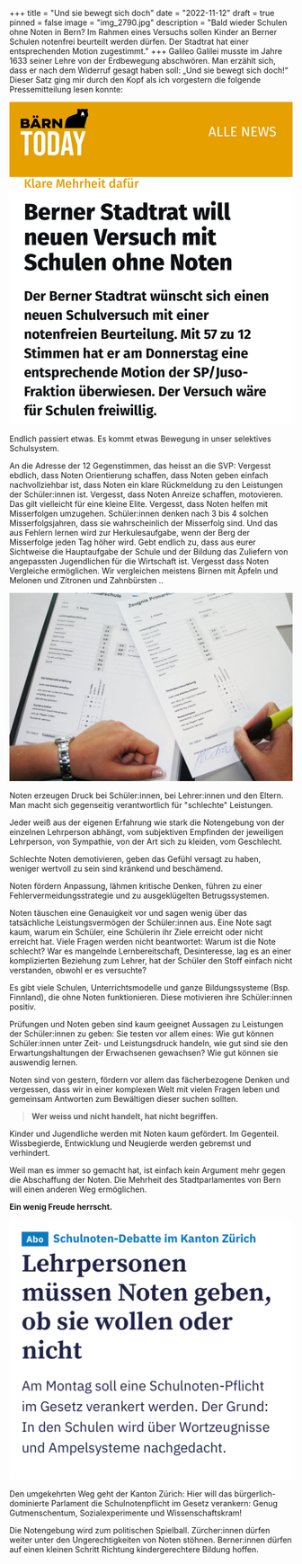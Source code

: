 +++
title = "Und sie bewegt sich doch"
date = "2022-11-12"
draft = true
pinned = false
image = "img_2790.jpg"
description = "Bald wieder Schulen ohne Noten in Bern? Im Rahmen eines Versuchs sollen Kinder an Berner Schulen notenfrei beurteilt werden dürfen. Der Stadtrat hat einer entsprechenden Motion zugestimmt."
+++
Galileo Galilei musste im Jahre 1633 seiner Lehre von der Erdbewegung abschwören. Man erzählt sich, dass er nach dem Widerruf gesagt haben soll: „Und sie bewegt sich doch!“
Dieser Satz ging mir durch den Kopf als ich vorgestern die folgende Pressemitteilung lesen konnte:

![](img_e2789.jpg)

Endlich passiert etwas. Es kommt etwas Bewegung in unser selektives Schulsystem. 

An die Adresse der 12 Gegenstimmen, das heisst an die SVP: Vergesst ebdlich, dass Noten Orientierung schaffen, dass Noten geben einfach nachvollziehbar ist, dass Noten ein klare Rückmeldung zu den Leistungen der Schüler:innen ist. Vergesst, dass Noten Anreize schaffen, motovieren. Das gilt vielleicht für eine kleine Elite. Vergesst, dass Noten helfen mit Misserfolgen umzugehen. Schüler:innen denken nach 3 bis 4 solchen Misserfolgsjahren, dass sie wahrscheinlich der Misserfolg sind. Und das aus Fehlern lernen wird zur Herkulesaufgabe, wenn der Berg der Misserfolge jeden Tag höher wird. Gebt endlich zu, dass aus eurer Sichtweise die Hauptaufgabe der Schule und der Bildung das Zuliefern von angepassten Jugendlichen für die Wirtschaft ist. Vergesst dass Noten Vergleiche ermöglichen. Wir vergleichen meistens Birnen mit Äpfeln und Melonen und Zitronen und Zahnbürsten ..

![](img_2793.jpg)

Noten erzeugen Druck bei Schüler:innen, bei Lehrer:innen und den Eltern. Man macht sich gegenseitig verantwortlich für "schlechte" Leistungen. 

Jeder weiß aus der eigenen Erfahrung wie stark die Notengebung von der einzelnen Lehrperson abhängt, vom subjektiven Empfinden der jeweiligen Lehrperson, von Sympathie, von der Art sich zu kleiden, vom Geschlecht.

Schlechte Noten demotivieren, geben das Gefühl versagt zu haben, weniger wertvoll zu sein sind kränkend und beschämend.

Noten fördern Anpassung, lähmen kritische Denken, führen zu einer Fehlervermeidungsstrategie und zu ausgeklügelten Betrugssystemen.

Noten täuschen eine Genauigkeit vor und sagen wenig über das tatsächliche Leistungsvermögen der Schüler:innen aus. Eine Note sagt kaum, warum ein Schüler, eine Schülerin ihr Ziele erreicht oder nicht erreicht hat.
Viele Fragen werden nicht beantwortet: Warum ist die Note schlecht? War es mangelnde Lernbereitschaft, Desinteresse, lag es an einer komplizierten Beziehung zum Lehrer, hat der Schüler den Stoff einfach nicht verstanden, obwohl er es versuchte?

Es gibt viele Schulen, Unterrichtsmodelle und ganze Bildungssysteme (Bsp. Finnland), die ohne Noten funktionieren. Diese motivieren ihre Schüler:innen positiv.

Prüfungen und Noten geben sind kaum geeignet Aussagen zu Leistungen der Schüler:innen zu geben: Sie testen vor allem eines: Wie gut können Schüler:innen unter Zeit- und Leistungsdruck handeln, wie gut sind sie den Erwartungshaltungen der Erwachsenen gewachsen? Wie gut können sie auswendig lernen.

Noten sind von gestern, fördern vor allem das fächerbezogene Denken und vergessen, dass wir in einer komplexen Welt mit vielen Fragen leben und gemeinsam Antworten zum Bewältigen dieser suchen sollten. 

> **Wer weiss und nicht handelt, hat nicht begriffen.**

Kinder und Jugendliche werden mit Noten kaum gefördert. Im Gegenteil. Wissbegierde, Entwicklung und Neugierde werden gebremst und verhindert.

Weil man es immer so gemacht hat, ist einfach kein Argument mehr gegen die Abschaffung der Noten. Die Mehrheit des Stadtparlamentes von Bern will einen anderen Weg ermöglichen. 

**Ein wenig Freude herrscht.**

![](img_e2792.jpg)

Den umgekehrten Weg geht der Kanton Zürich: Hier will das bürgerlich-dominierte Parlament die Schulnotenpflicht im Gesetz verankern: Genug Gutmenschentum, Sozialexperimente und Wissenschaftskram!


 




Die Notengebung wird zum politischen Spielball. Zürcher:innen dürfen weiter unter den Ungerechtigkeiten von Noten stöhnen. Berner:innen dürfen auf einen kleinen Schritt Richtung kindergerechtere Bildung hoffen.

